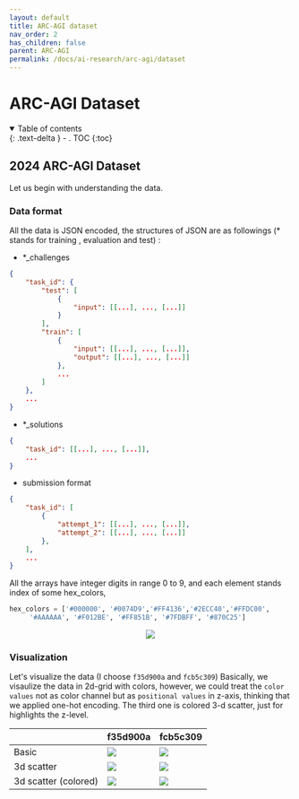 ```yaml
---
layout: default
title: ARC-AGI dataset
nav_order: 2
has_children: false
parent: ARC-AGI
permalink: /docs/ai-research/arc-agi/dataset
---
```

# ARC-AGI Dataset

<details open markdown="block">
  <summary>
    Table of contents
  </summary>
  {: .text-delta }
- . TOC
{:toc}
</details>

## 2024 ARC-AGI Dataset

Let us begin with understanding the data.

### Data format

All the data is JSON encoded, the structures of JSON are as followings (* stands for training , evaluation and test) :

- *_challenges
```json
{
    "task_id": {
        "test": [
            {
                "input": [[...], ..., [...]]
            }
        ],
        "train": [
            {
                "input": [[...], ..., [...]],
                "output": [[...], ..., [...]]
            },
            ...
        ]
    }, 
    ...
}
```

- *_solutions
```json
{
    "task_id": [[...], ..., [...]],
    ...
}
```

- submission format
```json
{
    "task_id": [
        {
            "attempt_1": [[...], ..., [...]],
            "attempt_2": [[...], ..., [...]]
        },
    ],
    ...
}
```

All the arrays have integer digits in range 0 to 9, and each element stands index of some hex_colors,

```python
hex_colors = ['#000000', '#0074D9','#FF4136','#2ECC40','#FFDC00',
     '#AAAAAA', '#F012BE', '#FF851B', '#7FDBFF', '#870C25']
```

<p align="center">
  <img src="https://sangdo-han.github.io/docs/research/arc-agi/images/hex_colors.png">
</p>

### Visualization

Let's visualize the data (I choose `f35d900a` and `fcb5c309`)
Basically, we visaulize the data in 2d-grid with colors, however, we could treat the `color values` not as color channel but as `positional values` in z-axis, thinking that we applied one-hot encoding. The third one is colored 3-d scatter, just for highlights the z-level.

 &nbsp; | f35d900a | fcb5c309
|----|----|----|
Basic | <img src="https://sangdo-han.github.io/docs/research/arc-agi/images/f35d900a.png">| <img src="https://sangdo-han.github.io/docs/research/arc-agi/images/fcb5c309.png">
3d scatter| <img src="https://sangdo-han.github.io/docs/research/arc-agi/images/f35d900a_pointcloud.png"> | <img src="https://sangdo-han.github.io/docs/research/arc-agi/images/fcb5c309_pointcloud.png">
3d scatter (colored)| <img src="https://sangdo-han.github.io/docs/research/arc-agi/images/f35d900a_pointcloud_colored.png"> | <img src="https://sangdo-han.github.io/docs/research/arc-agi/images/fcb5c309_pointcloud_colored.png">

